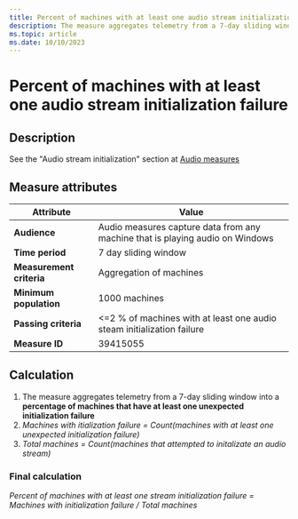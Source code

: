 ```yaml
---
title: Percent of machines with at least one audio stream initialization failure
description: The measure aggregates telemetry from a 7-day sliding window into a percentage of machines that have at least one unexpected initialization failure
ms.topic: article
ms.date: 10/10/2023
---
```


# Percent of machines with at least one audio stream initialization failure

## Description

See the "Audio stream initialization" section at [Audio measures](audio-measures.md)

## Measure attributes

|Attribute|Value|
|----|----|
|**Audience**|Audio measures capture data from any machine that is playing audio on Windows|
|**Time period**|7 day sliding window|
|**Measurement criteria**|Aggregation of machines|
|**Minimum population**|1000 machines|
|**Passing criteria**|<=2 % of machines with at least one audio steam initialization failure|
|**Measure ID**| 39415055 |

## Calculation

1. The measure aggregates telemetry from a 7-day sliding window into a **percentage of machines that have at least one unexpected initialization failure**
2. *Machines with itialization failure = Count(machines with at least one unexpected initialization failure)*
3. *Total machines = Count(machines that attempted to initalizate an audio stream)*

### Final calculation

*Percent of machines with at least one stream initialization failure = Machines with initialization failure / Total machines*
